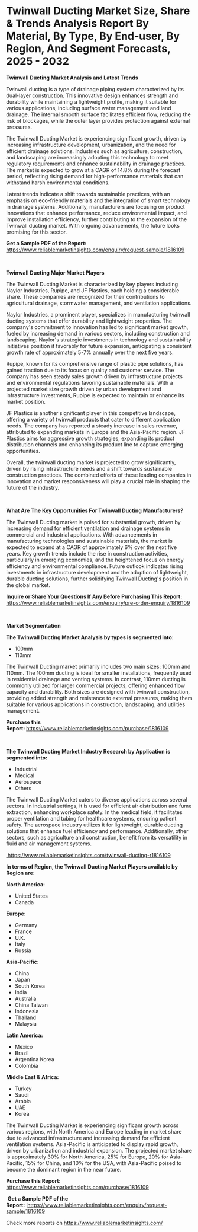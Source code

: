 <p><h1>Twinwall Ducting Market Size, Share & Trends Analysis Report By Material, By Type, By End-user, By Region, And Segment Forecasts, 2025 - 2032</h1></p><p><strong>Twinwall Ducting Market Analysis and Latest Trends</strong></p>
<p><p>Twinwall ducting is a type of drainage piping system characterized by its dual-layer construction. This innovative design enhances strength and durability while maintaining a lightweight profile, making it suitable for various applications, including surface water management and land drainage. The internal smooth surface facilitates efficient flow, reducing the risk of blockages, while the outer layer provides protection against external pressures.</p><p>The Twinwall Ducting Market is experiencing significant growth, driven by increasing infrastructure development, urbanization, and the need for efficient drainage solutions. Industries such as agriculture, construction, and landscaping are increasingly adopting this technology to meet regulatory requirements and enhance sustainability in drainage practices. The market is expected to grow at a CAGR of 14.8% during the forecast period, reflecting rising demand for high-performance materials that can withstand harsh environmental conditions.</p><p>Latest trends indicate a shift towards sustainable practices, with an emphasis on eco-friendly materials and the integration of smart technology in drainage systems. Additionally, manufacturers are focusing on product innovations that enhance performance, reduce environmental impact, and improve installation efficiency, further contributing to the expansion of the Twinwall ducting market. With ongoing advancements, the future looks promising for this sector.</p></p>
<p><strong>Get a Sample PDF of the Report:&nbsp;</strong> <a href="https://www.reliablemarketinsights.com/enquiry/request-sample/1816109?utm_campaign=2564&utm_medium=2&utm_source=Github&utm_content=ia&utm_term=01042025&utm_id=twinwall-ducting">https://www.reliablemarketinsights.com/enquiry/request-sample/1816109</a></p>
<p>&nbsp;</p>
<p><strong>Twinwall Ducting Major Market Players</strong></p>
<p><p>The Twinwall Ducting Market is characterized by key players including Naylor Industries, Rupipe, and JF Plastics, each holding a considerable share. These companies are recognized for their contributions to agricultural drainage, stormwater management, and ventilation applications.</p><p>Naylor Industries, a prominent player, specializes in manufacturing twinwall ducting systems that offer durability and lightweight properties. The company's commitment to innovation has led to significant market growth, fueled by increasing demand in various sectors, including construction and landscaping. Naylor's strategic investments in technology and sustainability initiatives position it favorably for future expansion, anticipating a consistent growth rate of approximately 5-7% annually over the next five years.</p><p>Rupipe, known for its comprehensive range of plastic pipe solutions, has gained traction due to its focus on quality and customer service. The company has seen steady sales growth driven by infrastructure projects and environmental regulations favoring sustainable materials. With a projected market size growth driven by urban development and infrastructure investments, Rupipe is expected to maintain or enhance its market position.</p><p>JF Plastics is another significant player in this competitive landscape, offering a variety of twinwall products that cater to different application needs. The company has reported a steady increase in sales revenue, attributed to expanding markets in Europe and the Asia-Pacific region. JF Plastics aims for aggressive growth strategies, expanding its product distribution channels and enhancing its product line to capture emerging opportunities.</p><p>Overall, the twinwall ducting market is projected to grow significantly, driven by rising infrastructure needs and a shift towards sustainable construction practices. The combined efforts of these leading companies in innovation and market responsiveness will play a crucial role in shaping the future of the industry.</p></p>
<p>&nbsp;</p>
<p><strong>What Are The Key Opportunities For Twinwall Ducting Manufacturers?</strong></p>
<p><p>The Twinwall Ducting market is poised for substantial growth, driven by increasing demand for efficient ventilation and drainage systems in commercial and industrial applications. With advancements in manufacturing technologies and sustainable materials, the market is expected to expand at a CAGR of approximately 6% over the next five years. Key growth trends include the rise in construction activities, particularly in emerging economies, and the heightened focus on energy efficiency and environmental compliance. Future outlook indicates rising investments in infrastructure development and the adoption of lightweight, durable ducting solutions, further solidifying Twinwall Ducting's position in the global market.</p></p>
<p><strong>Inquire or Share Your Questions If Any Before Purchasing This Report:</strong> <a href="https://www.reliablemarketinsights.com/enquiry/pre-order-enquiry/1816109?utm_campaign=2564&utm_medium=2&utm_source=Github&utm_content=ia&utm_term=01042025&utm_id=twinwall-ducting">https://www.reliablemarketinsights.com/enquiry/pre-order-enquiry/1816109</a></p>
<p>&nbsp;</p>
<p><strong>Market Segmentation</strong></p>
<p><strong>The Twinwall Ducting Market Analysis by types is segmented into:</strong></p>
<p><ul><li>100mm</li><li>110mm</li></ul></p>
<p><p>The Twinwall Ducting market primarily includes two main sizes: 100mm and 110mm. The 100mm ducting is ideal for smaller installations, frequently used in residential drainage and venting systems. In contrast, 110mm ducting is commonly utilized for larger commercial projects, offering enhanced flow capacity and durability. Both sizes are designed with twinwall construction, providing added strength and resistance to external pressures, making them suitable for various applications in construction, landscaping, and utilities management.</p></p>
<p><strong>Purchase this Report:&nbsp;</strong><a href="https://www.reliablemarketinsights.com/purchase/1816109?utm_campaign=2564&utm_medium=2&utm_source=Github&utm_content=ia&utm_term=01042025&utm_id=twinwall-ducting">https://www.reliablemarketinsights.com/purchase/1816109</a></p>
<p>&nbsp;</p>
<p><strong>The Twinwall Ducting Market Industry Research by Application is segmented into:</strong></p>
<p><ul><li>Industrial</li><li>Medical</li><li>Aerospace</li><li>Others</li></ul></p>
<p><p>The Twinwall Ducting Market caters to diverse applications across several sectors. In industrial settings, it is used for efficient air distribution and fume extraction, enhancing workplace safety. In the medical field, it facilitates proper ventilation and tubing for healthcare systems, ensuring patient safety. The aerospace industry utilizes it for lightweight, durable ducting solutions that enhance fuel efficiency and performance. Additionally, other sectors, such as agriculture and construction, benefit from its versatility in fluid and air management systems.</p></p>
<p><a href="https://www.reliablemarketinsights.com/twinwall-ducting-r1816109?utm_campaign=2564&utm_medium=2&utm_source=Github&utm_content=ia&utm_term=01042025&utm_id=twinwall-ducting">&nbsp;https://www.reliablemarketinsights.com/twinwall-ducting-r1816109</a></p>
<p><strong>In terms of Region, the Twinwall Ducting Market Players available by Region are:</strong></p>
<p>
    <p> <strong> North America: </strong>
        <ul>
            <li>United States</li>
            <li>Canada</li>
        </ul>
        </p> 
    <p> <strong> Europe: </strong>
        <ul>
            <li>Germany</li>
            <li>France</li>
            <li>U.K.</li>
            <li>Italy</li>
            <li>Russia</li>
        </ul>
        </p> 
    <p> <strong> Asia-Pacific: </strong>
        <ul>
            <li>China</li>
            <li>Japan</li>
            <li>South Korea</li>
            <li>India</li>
            <li>Australia</li>
            <li>China Taiwan</li>
            <li>Indonesia</li>
            <li>Thailand</li>
            <li>Malaysia</li>
        </ul>
        </p> 
    <p> <strong> Latin America: </strong>
        <ul>
            <li>Mexico</li>
            <li>Brazil</li>
            <li>Argentina Korea</li>
            <li>Colombia</li>
        </ul>
        </p> 
    <p> <strong> Middle East & Africa: </strong>
        <ul>
            <li>Turkey</li>
            <li>Saudi</li>
            <li>Arabia</li>
            <li>UAE</li>
            <li>Korea</li>
        </ul>
    </p>
    </p>
<p><p>The Twinwall Ducting Market is experiencing significant growth across various regions, with North America and Europe leading in market share due to advanced infrastructure and increasing demand for efficient ventilation systems. Asia-Pacific is anticipated to display rapid growth, driven by urbanization and industrial expansion. The projected market share is approximately 30% for North America, 25% for Europe, 20% for Asia-Pacific, 15% for China, and 10% for the USA, with Asia-Pacific poised to become the dominant region in the near future.</p></p>
<p><strong>Purchase this Report: </strong><a href="https://www.reliablemarketinsights.com/purchase/1816109?utm_campaign=2564&utm_medium=2&utm_source=Github&utm_content=ia&utm_term=01042025&utm_id=twinwall-ducting">https://www.reliablemarketinsights.com/purchase/1816109</a></p>
<p>&nbsp;<strong>Get a Sample PDF of the Report:&nbsp;&nbsp;</strong><a href="https://www.reliablemarketinsights.com/enquiry/request-sample/1816109?utm_campaign=2564&utm_medium=2&utm_source=Github&utm_content=ia&utm_term=01042025&utm_id=twinwall-ducting">https://www.reliablemarketinsights.com/enquiry/request-sample/1816109</a></p>
<p><strong></strong></p>
<p>Check more reports on <a href="https://www.reliablemarketinsights.com/?utm_campaign=2564&utm_medium=2&utm_source=Github&utm_content=ia&utm_term=01042025&utm_id=twinwall-ducting">https://www.reliablemarketinsights.com/</a></p>